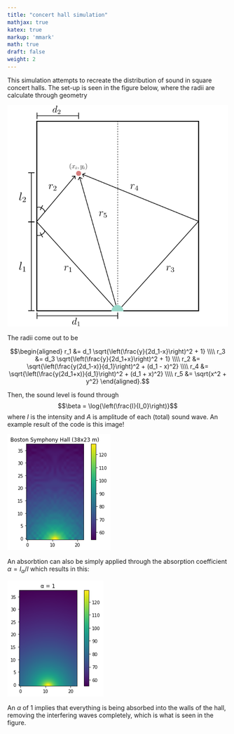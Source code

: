```yaml
---
title: "concert hall simulation"
mathjax: true
katex: true
markup: 'mmark'
math: true
draft: false
weight: 2
---
```


This simulation attempts to recreate the distribution of sound in square concert halls. The set-up is seen in the figure below, where the radii are calculate through geometry

![setup](/acoustics_setup.svg#center?w100)

The radii come out to be 

$$\begin{aligned}
r_1 &= d_1 \sqrt{\left(\frac{y}{2d_1-x}\right)^2 + 1} 
\\\\
r_3 &= d_3 \sqrt{\left(\frac{y}{2d_1+x}\right)^2 + 1} 
\\\\
r_2 &= \sqrt{\left(\frac{y(2d_1-x)}{d_1}\right)^2 + (d_1 - x)^2} 
\\\\
r_4 &= \sqrt{\left(\frac{y(2d_1+x)}{d_1}\right)^2 + (d_1 + x)^2} 
\\\\
r_5 &= \sqrt{x^2 + y^2}
\end{aligned}.$$

Then, the sound level is found through 
$$\beta = \log{\left(\frac{I}{I_0}\right)}$$
where $I$ is the intensity and $A$ is amplitude of each (total) sound wave. An example result of the code is this image!

![BSH](/acoustics_BSH.png#center)

An absorbtion can also be simply applied through the absorption coefficient $\alpha = I_{\alpha} / I$ which results in this:

![BSH](/acoustics_smooth.png#center)

An $\alpha$ of $1$ implies that everything is being absorbed into the walls of the hall, removing the
interfering waves completely, which is what is seen in the figure.
